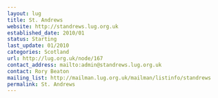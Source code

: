 ```yaml
---
layout: lug
title: St. Andrews
website: http://standrews.lug.org.uk
established_date: 2010/01
status: Starting
last_update: 01/2010
categories: Scotland
url: http://lug.org.uk/node/167
contact_address: mailto:admin@standrews.lug.org.uk
contact: Rory Beaton
mailing_list: http://mailman.lug.org.uk/mailman/listinfo/standrews
permalink: St. Andrews
---
```

